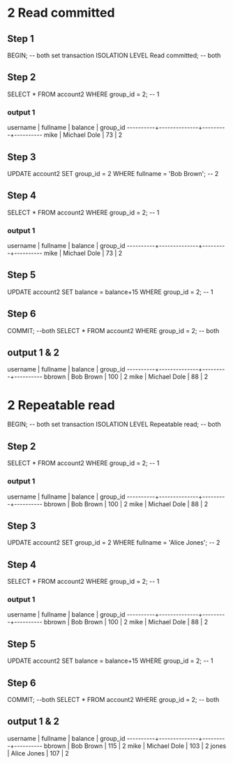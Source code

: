 # 2 Read committed

## Step 1

BEGIN; -- both
set transaction ISOLATION LEVEL Read committed; -- both

## Step 2

SELECT \* FROM account2 WHERE group_id = 2; -- 1

### output 1
 username |   fullname   | balance | group_id
----------+--------------+---------+----------
 mike     | Michael Dole |      73 |        2


## Step 3

UPDATE account2 SET group_id = 2 WHERE fullname = 'Bob Brown'; -- 2

## Step 4

SELECT \* FROM account2 WHERE group_id = 2; -- 1

### output 1
 username |   fullname   | balance | group_id
----------+--------------+---------+----------
 mike     | Michael Dole |      73 |        2

## Step 5

UPDATE account2 SET balance = balance+15 WHERE group_id = 2; -- 1

## Step 6

COMMIT; --both
SELECT * FROM account2 WHERE group_id = 2; -- both

## output 1 & 2
 username |   fullname   | balance | group_id
----------+--------------+---------+----------
 bbrown   | Bob Brown    |     100 |        2
 mike     | Michael Dole |      88 |        2

# 2 Repeatable read

BEGIN; -- both
set transaction ISOLATION LEVEL Repeatable read; -- both

## Step 2

SELECT \* FROM account2 WHERE group_id = 2; -- 1

### output 1
 username |   fullname   | balance | group_id
----------+--------------+---------+----------
 bbrown   | Bob Brown    |     100 |        2
 mike     | Michael Dole |      88 |        2

## Step 3

UPDATE account2 SET group_id = 2 WHERE fullname = 'Alice Jones'; -- 2

## Step 4

SELECT \* FROM account2 WHERE group_id = 2; -- 1

### output 1
 username |   fullname   | balance | group_id
----------+--------------+---------+----------
 bbrown   | Bob Brown    |     100 |        2
 mike     | Michael Dole |      88 |        2

## Step 5

UPDATE account2 SET balance = balance+15 WHERE group_id = 2; -- 1

## Step 6

COMMIT; --both
SELECT * FROM account2 WHERE group_id = 2; -- both

## output 1 & 2
 username |   fullname   | balance | group_id
----------+--------------+---------+----------
 bbrown   | Bob Brown    |     115 |        2
 mike     | Michael Dole |     103 |        2
 jones    | Alice Jones  |     107 |        2